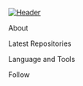 [![Header](./assets/logo.phg)](https://zaebbb.github.io/Zaeb-Official/index.html)

About

Latest Repositories

Language and Tools

Follow